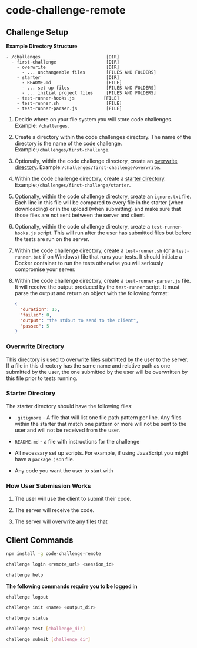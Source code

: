 # code-challenge-remote

## Challenge Setup

**Example Directory Structure**

```
- /challenges                         [DIR]
  - first-challenge                   [DIR]
    - overwrite                       [DIR]
      - ... unchangeable files        [FILES AND FOLDERS]
    - starter                         [DIR]
      - README.md                     [FILE]
      - ... set up files              [FILES AND FOLDERS]
      - ... initial project files     [FILES AND FOLDERS]
    - test-runner-hooks.js           [FILE]
    - test-runner.sh                  [FILE]
    - test-runner-parser.js           [FILE]
```

1. Decide where on your file system you will store code challenges. Example: `/challenges`.

2. Create a directory within the code challenges directory. The name of the directory is the name of the code challenge. Example:`/challenges/first-challenge`.

3. Optionally, within the code challenge directory, create an [overwrite directory](#overwrite-directory). Example:`/challenges/first-challenge/overwrite`.

4. Within the code challenge directory, create a [starter directory](#starter-directory). Example:`/challenges/first-challenge/starter`.

5. Optionally, within the code challenge directory, create an `ignore.txt` file. Each line in this file will be compared to every file in the starter (when downloading) or in the upload (when submitting) and make sure that those files are not sent between the server and client.

5. Optionally, within the code challenge directory, create a `test-runner-hooks.js` script. This will run after the user has submitted files but before the tests are run on the server.

6. Within the code challenge directory, create a `test-runner.sh` (or a `test-runner.bat` if on Windows) file that runs your tests. It should initiate a Docker container to run the tests otherwise you will seriously compromise your server. 

6. Within the code challenge directory, create a `test-runner-parser.js` file. It will receive the output produced by the `test-runner` script. It must parse the output and return an object with the following format:

     ```json
     {
       "duration": 15,
       "failed": 0,
       "output": "the stdout to send to the client",
       "passed": 5
     }
     ```
### Overwrite Directory

This directory is used to overwrite files submitted by the user to the server. If a file in this directory has the same name and relative path as one submitted by the user, the one submitted by the user will be overwritten by this file prior to tests running.

### Starter Directory

The starter directory should have the following files:

- `.gitignore` - A file that will list one file path pattern per line. Any files within the starter that match one pattern or more will not be sent to the user and will not be received from the user.

- `README.md` - a file with instructions for the challenge
       
- All necessary set up scripts. For example, if using JavaScript you might have a `package.json` file.

- Any code you want the user to start with 

### How User Submission Works

1. The user will use the client to submit their code.

2. The server will receive the code.

3. The server will overwrite any files that

## Client Commands

```bash
npm install -g code-challenge-remote
```

```bash
challenge login <remote_url> <session_id>
```

```bash
challenge help
```

**The following commands require you to be logged in**

```bash
challenge logout
```

```bash
challenge init <name> <output_dir>
```

```bash
challenge status
```

```bash
challenge test [challenge_dir]
```

```bash
challenge submit [challenge_dir]
```